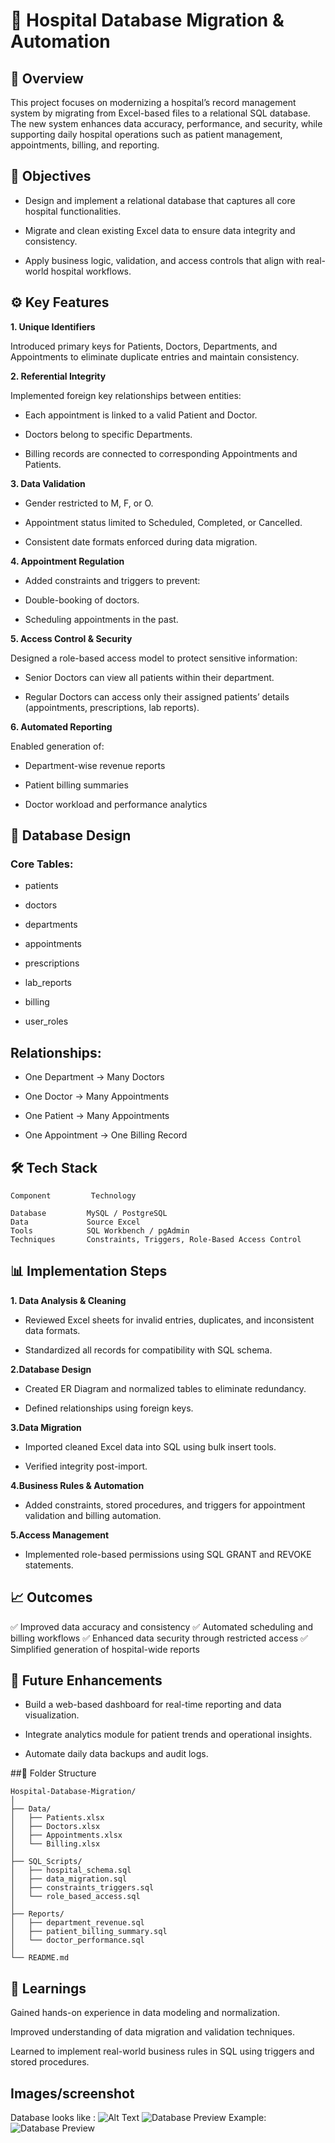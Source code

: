 # 🏥 Hospital Database Migration & Automation
## 📘 Overview

This project focuses on modernizing a hospital’s record management system by migrating from Excel-based files to a relational SQL database.
The new system enhances data accuracy, performance, and security, while supporting daily hospital operations such as patient management, appointments, billing, and reporting.

## 🎯 Objectives

- Design and implement a relational database that captures all core hospital functionalities.

- Migrate and clean existing Excel data to ensure data integrity and consistency.

- Apply business logic, validation, and access controls that align with real-world hospital workflows.

## ⚙️ Key Features
**1. Unique Identifiers**

Introduced primary keys for Patients, Doctors, Departments, and Appointments to eliminate duplicate entries and maintain consistency.

**2. Referential Integrity**

Implemented foreign key relationships between entities:

- Each appointment is linked to a valid Patient and Doctor.

- Doctors belong to specific Departments.

- Billing records are connected to corresponding Appointments and Patients.

**3. Data Validation**

- Gender restricted to M, F, or O.

- Appointment status limited to Scheduled, Completed, or Cancelled.

- Consistent date formats enforced during data migration.

**4. Appointment Regulation**

- Added constraints and triggers to prevent:

- Double-booking of doctors.

- Scheduling appointments in the past.

**5. Access Control & Security**

Designed a role-based access model to protect sensitive information:

- Senior Doctors can view all patients within their department.

- Regular Doctors can access only their assigned patients’ details (appointments, prescriptions, lab reports).

**6. Automated Reporting**

Enabled generation of:

- Department-wise revenue reports

- Patient billing summaries

- Doctor workload and performance analytics

## 🧱 Database Design

### Core Tables:

  - patients

  - doctors

  - departments

  - appointments

  - prescriptions

  - lab_reports

  - billing

  - user_roles

## Relationships:

- One Department → Many Doctors

- One Doctor → Many Appointments

- One Patient → Many Appointments

- One Appointment → One Billing Record

## 🛠️ Tech Stack
    Component	      Technology
    
    Database 	     MySQL / PostgreSQL
    Data             Source	Excel
    Tools	         SQL Workbench / pgAdmin
    Techniques	     Constraints, Triggers, Role-Based Access Control

## 📊 Implementation Steps

**1. Data Analysis & Cleaning**

- Reviewed Excel sheets for invalid entries, duplicates, and inconsistent data formats.

- Standardized all records for compatibility with SQL schema.

**2.Database Design**

- Created ER Diagram and normalized tables to eliminate redundancy.

- Defined relationships using foreign keys.

**3.Data Migration**

- Imported cleaned Excel data into SQL using bulk insert tools.

- Verified integrity post-import.

**4.Business Rules & Automation**

- Added constraints, stored procedures, and triggers for appointment validation and billing automation.

**5.Access Management**

- Implemented role-based permissions using SQL GRANT and REVOKE statements.

## 📈 Outcomes

✅ Improved data accuracy and consistency
✅ Automated scheduling and billing workflows
✅ Enhanced data security through restricted access
✅ Simplified generation of hospital-wide reports

## 🧩 Future Enhancements

- Build a web-based dashboard for real-time reporting and data visualization.

- Integrate analytics module for patient trends and operational insights.

- Automate daily data backups and audit logs.

##📂 Folder Structure

    Hospital-Database-Migration/
    │
    ├── Data/
    │   ├── Patients.xlsx
    │   ├── Doctors.xlsx
    │   ├── Appointments.xlsx
    │   └── Billing.xlsx
    │
    ├── SQL_Scripts/
    │   ├── hospital_schema.sql
    │   ├── data_migration.sql
    │   ├── constraints_triggers.sql
    │   └── role_based_access.sql
    │
    ├── Reports/
    │   ├── department_revenue.sql
    │   ├── patient_billing_summary.sql
    │   └── doctor_performance.sql
    │
    └── README.md

## 🧠 Learnings

Gained hands-on experience in data modeling and normalization.

Improved understanding of data migration and validation techniques.

Learned to implement real-world business rules in SQL using triggers and stored procedures.

## Images/screenshot 
Database looks like : ![Alt Text](https://github.com/username/repo/assets/image.jpg)
![Database Preview](https://github.com/Ritika6patel/Hospital-database-creation-and-migration/blob/master/Image.jpg)
Example: ![Database Preview](https://github.com/Ritika6patel/Hospital-database-creation-and-migration/blob/master/Images/Image-8.png)

